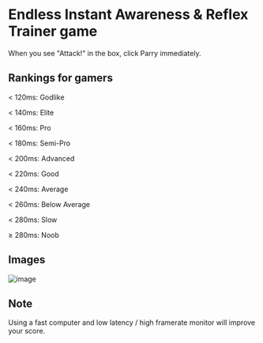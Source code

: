 # Endless Instant Awareness & Reflex Trainer game
When you see "Attack!" in the box, click Parry immediately.

## Rankings for gamers
< 120ms: Godlike

< 140ms: Elite

< 160ms: Pro

< 180ms: Semi-Pro

< 200ms: Advanced

< 220ms: Good

< 240ms: Average

< 260ms: Below Average

< 280ms: Slow

≥ 280ms: Noob

## Images
![image](https://github.com/user-attachments/assets/1c3470ab-4bf3-491e-8de2-3d6858fe4b59)

## Note
Using a fast computer and low latency / high framerate monitor will improve your score.
